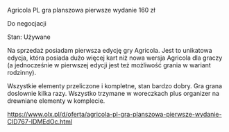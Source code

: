 Agricola PL gra planszowa pierwsze wydanie
160 zł

Do negocjacji

Stan: Używane

Na sprzedaż posiadam pierwsza edycję gry Agricola. Jest to unikatowa edycja, która posiada dużo więcej kart niż nowa wersja Agricola dla graczy (a jednocześnie w pierwszej edycji jest też możliwość grania w wariant rodzinny).

Wszystkie elementy przeliczone i kompletne, stan bardzo dobry. Gra grana doslownie kilka razy.
Wszystko trzymane w woreczkach plus organizer na drewniane elementy w komplecie.

https://www.olx.pl/d/oferta/agricola-pl-gra-planszowa-pierwsze-wydanie-CID767-IDMEdOc.html
